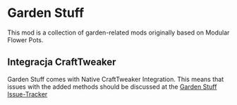 # Garden Stuff
This mod is a collection of garden-related mods originally based on Modular Flower Pots.


## Integracja CraftTweaker

Garden Stuff comes with Native CraftTweaker Integration. This means that issues with the added methods should be discussed at the [Garden Stuff Issue-Tracker](https://github.com/jaquadro/GardenCollection/issues)
